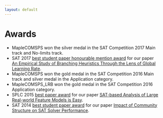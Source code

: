 ```yaml
---
layout: default
---
```


# Awards
* MapleCOMSPS won the silver medal in the SAT Competition 2017 Main track and No-limits track.
* SAT 2017 [best student paper honourable mention award](http://sat2017.gitlab.io/schedule.html) for our paper [An Empirical Study of Branching Heuristics Through the Lens of Global Learning Rate](https://docs.google.com/a/gsd.uwaterloo.ca/viewer?a=v&pid=sites&srcid=Z3NkLnV3YXRlcmxvby5jYXxtYXBsZXNhdHxneDo3MmI0MmU4NGUyMWQ4MWU).
* MapleCOMSPS won the gold medal in the SAT Competition 2016 Main track and silver medal in the Application category.
* MapleCOMSPS_LRB won the gold medal in the SAT Competition 2016 Application category.
* SPLC 2015 [best paper award](http://www.splc2015.net/best-paper.html) for our paper [SAT-based Analysis of Large Real-world Feature Models is Easy](https://docs.google.com/a/gsd.uwaterloo.ca/viewer?a=v&pid=sites&srcid=Z3NkLnV3YXRlcmxvby5jYXxtYXBsZXNhdHxneDoyNGMyNDc5YzdhYjYwNDhk).
* SAT 2014 [best student paper award](http://baldur.iti.kit.edu/sat2014/program.html) for our paper [Impact of Community Structure on SAT Solver Performance](https://docs.google.com/a/gsd.uwaterloo.ca/viewer?a=v&pid=sites&srcid=Z3NkLnV3YXRlcmxvby5jYXxtYXBsZXNhdHxneDo0NjZjNjc0ZDljNmIzMzNj).